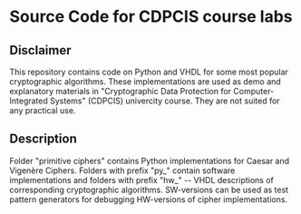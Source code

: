 # Source Code for CDPCIS course labs
## Disclaimer
This repository contains code on Python and VHDL for some most popular cryptographic algorithms. These implementations are used as demo and explanatory materials in "Cryptographic Data Protection for Computer-Integrated Systems" (CDPCIS) univercity course. They are not suited for any practical use.

## Description
Folder "primitive ciphers" contains Python implementations for Caesar and Vigenère Ciphers. Folders with prefix "py_" contain software implementations and folders with prefix "hw_" -- VHDL descriptions of corresponding cryptographic algorithms. SW-versions can be used as test pattern generators for debugging HW-versions of cipher implementations.
